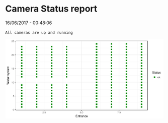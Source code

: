 Camera Status report
================
16/06/2017 - 00:48:06

    All cameras are up and running

![](camreport_files/figure-markdown_github/unnamed-chunk-2-1.png)
